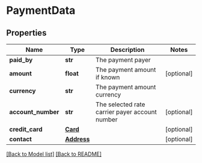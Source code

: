 # PaymentData

## Properties
Name | Type | Description | Notes
------------ | ------------- | ------------- | -------------
**paid_by** | **str** | The payment payer | 
**amount** | **float** | The payment amount if known | [optional] 
**currency** | **str** | The payment amount currency | 
**account_number** | **str** | The selected rate carrier payer account number | [optional] 
**credit_card** | [**Card**](Card.md) |  | [optional] 
**contact** | [**Address**](Address.md) |  | [optional] 

[[Back to Model list]](../README.md#documentation-for-models) [[Back to README]](../README.md)

